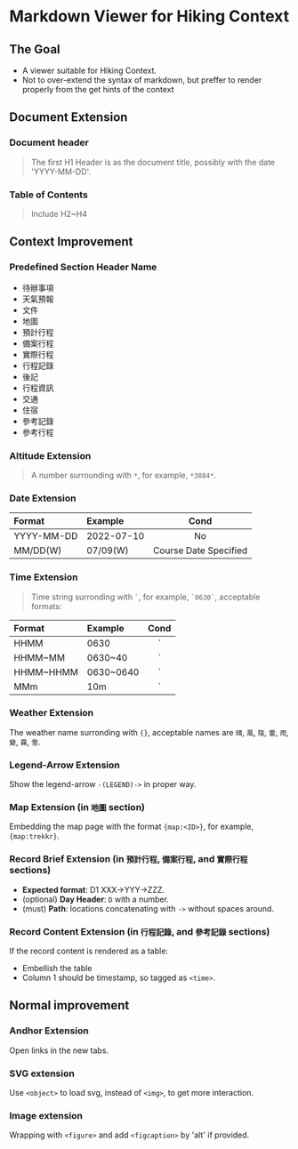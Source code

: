 Markdown Viewer for Hiking Context
==================================

## The Goal

-  A viewer suitable for Hiking Context.
-  Not to over-extend the syntax of markdown, but preffer to render properly from the get hints of the context

## Document Extension

### Document header

  > The first H1 Header is as the document title, possibly with the date 'YYYY-MM-DD'.

### Table of Contents

  > Include H2~H4

## Context Improvement

### Predefined Section Header Name

- 待辦事項
- 天氣預報
- 文件
- 地圖
- 預計行程
- 備案行程
- 實際行程
- 行程記錄
- 後記
- 行程資訊
- 交通
- 住宿
- 參考記錄
- 參考行程

###  Altitude Extension

> A number surrounding with `*`, for example, `*3884*`.

### Date Extension

| Format     | Example    | Cond  |
| :--------- | :--------- | :---: |
| YYYY-MM-DD | 2022-07-10 | No   |
| MM/DD(W)   | 07/09(W)   | Course Date Specified |

### Time Extension

> Time string surronding with `` ` ``, for example, `` `0630` ``, acceptable formats:

| Format     | Example    | Cond  |
| :--------- | :--------- | :---: |
| HHMM       | 0630       | &#96; |
| HHMM~MM    | 0630~40    | &#96; |
| HHMM~HHMM  | 0630~0640  | &#96; |
| MMm        | 10m        | &#96; |

### Weather Extension

The weather name surronding with `{}`, acceptable names are `晴`, `風`, `陰`, `雷`, `雨`, `變`, `霧`, `雪`.

### Legend-Arrow Extension

Show the legend-arrow `-(LEGEND)->` in proper way.

### Map Extension (in `地圖` section)

Embedding the map page with the format `{map:<ID>}`, for example, `{map:trekkr}`.

### Record Brief Extension (in `預計行程`, `備案行程`, and `實際行程` sections)

- **Expected format**: D1 XXX->YYY->ZZZ.
- (optional) **Day Header**: `D` with a number.
- (must) **Path**: locations concatenating with `->` without spaces around.

### Record Content Extension (in `行程記錄`, and `參考記錄` sections)

If the record content is rendered as a table:
- Embellish the table
- Column 1 should be timestamp, so tagged as `<time>`.

Normal improvement
------------------

### Andhor Extension

Open links in the new tabs.

### SVG extension

Use `<object>` to load svg, instead of `<img>`, to get more interaction.

### Image extension

Wrapping with `<figure>` and add `<figcaption>` by 'alt' if provided.

